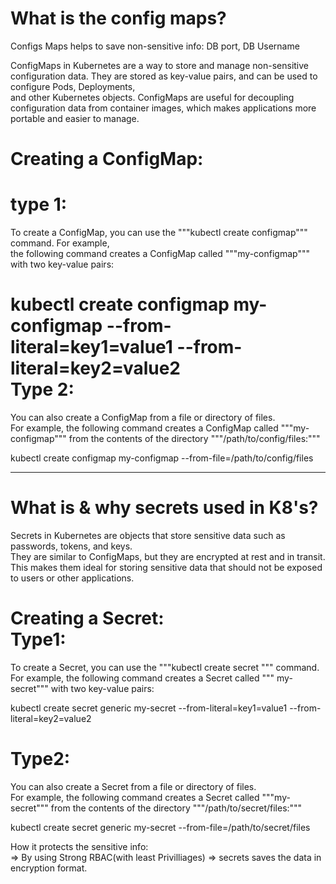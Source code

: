 What is the config maps?  
=========================

Configs Maps helps to save non-sensitive info: DB port, DB Username  

ConfigMaps in Kubernetes are a way to store and manage non-sensitive configuration data. They are stored as key-value pairs, and can be used to configure Pods, Deployments,   
and other Kubernetes objects. ConfigMaps are useful for decoupling configuration data from container images, which makes applications more portable and easier to manage.  

Creating a ConfigMap:  
====================
type 1:  
======  
To create a ConfigMap, you can use the """kubectl create configmap""" command. For example,   
the following command creates a ConfigMap called """my-configmap""" with two key-value pairs:  

kubectl create configmap my-configmap --from-literal=key1=value1 --from-literal=key2=value2   
Type 2:   
========  
You can also create a ConfigMap from a file or directory of files.   
For example, the following command creates a ConfigMap called """my-configmap""" from the contents of the directory """/path/to/config/files:"""  

kubectl create configmap my-configmap --from-file=/path/to/config/files  

---------------------------------------------------------------------

What is & why secrets used in K8's?  
=================================  
Secrets in Kubernetes are objects that store sensitive data such as passwords, tokens, and keys.  
They are similar to ConfigMaps, but they are encrypted at rest and in transit.  
This makes them ideal for storing sensitive data that should not be exposed to users or other applications.  

Creating a Secret:  
Type1:  
=====
To create a Secret, you can use the """kubectl create secret """ command.  
For example, the following command creates a Secret called """ my-secret""" with two key-value pairs:  

kubectl create secret generic my-secret --from-literal=key1=value1 --from-literal=key2=value2  

Type2:  
======
You can also create a Secret from a file or directory of files.  
For example, the following command creates a Secret called """my-secret""" from the contents of the directory """/path/to/secret/files:"""  

kubectl create secret generic my-secret --from-file=/path/to/secret/files  

How it protects the sensitive info:  
=> By using Strong RBAC(with least Privilliages) => secrets saves the data in encryption format.  
